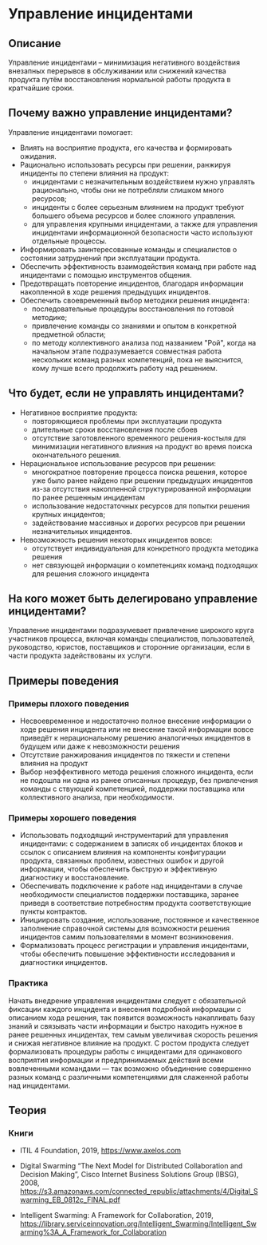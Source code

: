 # Управление инцидентами
## Описание
Управление инцидентами – минимизация негативного воздействия внезапных перерывов в обслуживании или снижений качества продукта путём восстановления нормальной работы продукта в кратчайшие сроки.


## Почему важно управление инцидентами?

Управление инцидентами помогает:
- Влиять на восприятие продукта, его качества и формировать ожидания.
- Рационально использовать ресурсы при решении, ранжируя инциденты по степени влияния на продукт:
  - инцидентами с незначительным воздействием нужно управлять рационально, чтобы они не потребляли слишком много ресурсов;
  - инциденты с более серьезным влиянием на продукт требуют большего объема ресурсов и более сложного управления.
  - для управления крупными инцидентами, а также для управления инцидентами информационной безопасности часто используют отдельные процессы.
- Информировать заинтересованные команды и специалистов о состоянии затруднений при эксплуатации продукта.
- Обеспечить эффективность взаимодействия команд при работе над инцидентами с помощью инструментов общения.
- Предотвращать повторение инцидентов, благодаря информации накопленной в ходе решения предыдущих инцидентов.
- Обеспечить своевременный выбор методики решения инцидента: 
  - последовательные процедуры восстановления по готовой методике;
  - привлечение команды со знаниями и опытом в конкретной предметной области;
  - по методу коллективного анализа под названием "Рой", когда на начальном этапе подразумевается совместная работа нескольких команд разных компетенций, пока не выяснится, кому лучше всего продолжить работу над решением.

## Что будет, если не управлять инцидентами?

- Негативное восприятие продукта:
  - повторяющиеся проблемы при эксплуатации продукта
  - длительные сроки восстановления после сбоев
  - отсутствие заготовленного временного решения-костыля для минимизации негативного влияния на продукт во время поиска окончательного решения.
- Нерациональное использование ресурсов при решении:
  - многократное повторение процесса поиска решения, которое уже было ранее найдено при решении предыдущих инцидентов из-за отсутствия накопленной структурированной информации по ранее решенным инцидентам
  - использование недостаточных ресурсов для попытки решения крупных инцидентов;
  - задействование массивных и дорогих ресурсов при решении незначительных инцидентов.
- Невозможность решения некоторых инцидентов вовсе:
  - отсутствует индивидуальная для конкретного продукта методика решения 
  - нет связующей информации о компетенциях команд подходящих для решения сложного инцидента
 
## На кого может быть делегировано управление инцидентами?
Управление инцидентами подразумевает привлечение широкого круга участников процесса, включая команды специалистов, пользователей, руководство, юристов, поставщиков и сторонние организации, если в части продукта задействованы их услуги.

## Примеры поведения
### Примеры плохого поведения
- Несвоевременное и недостаточно полное внесение информации о ходе решения инцидента или не внесение такой информации вовсе приведёт к нерациональному решению аналогичных инцидентов в будущем или даже к невозможности решения
- Отсутствие ранжирования инцидентов по тяжести и степени влияния на продукт
- Выбор неэффективного метода решения сложного инцидента, если не подошла ни одна из ранее описанных процедур, без привлечения команды с ствующей компетенцией, поддержки поставщика или коллективного анализа, при необходимости.

### Примеры хорошего поведения
- Использовать подходящий инструментарий для управления инцидентами: с содержанием в записях об инцидентах блоков и ссылок с описанием влияния на компоненты конфигурации продукта, связанных проблем, известных ошибок и другой информации, чтобы обеспечить быструю и эффективную диагностику и восстановление.
- Обеспечивать подключение к работе над инцидентами в случае необходимости специалистов поддержки поставщика, заранее приведя в соответствие потребностям продукта соответствующие пункты контрактов.
- Инициировать создание, использование, постоянное и качественное заполнение справочной системы для возможности решения инцидентов самим пользователями в момент возникновения.
- Формализовать процесс регистрации и управления инцидентами, чтобы обеспечить повышение эффективности исследования и диагностики инцидентов.


### Практика
Начать внедрение управления инцидентами следует с обязательной фиксации каждого  инцидента и внесения подробной информации с описанием хода решения, так появится возможность накапливать базу знаний и связывать части информации и быстро находить нужное в ранее решенных инцидентах, тем самым увеличивая скорость решения и снижая негативное влияние на продукт. С ростом продукта следует формализовать процедуры работы с инцидентами для одинакового восприятия информации и предпринимаемых действий всеми вовлеченными командами — так возможно объединение совершенно разных команд с различными компетенциями для слаженной работы над инцидентами. 



## Теория
### Книги
- ITIL 4 Foundation, 2019, https://www.axelos.com

- Digital Swarming “The Next Model for Distributed Collaboration and Decision Making”, Cisco Internet Business Solutions Group (IBSG), 2008, https://s3.amazonaws.com/connected_republic/attachments/4/Digital_Swarming_EB_0812c_FINAL.pdf

- Intelligent Swarming: A Framework for Collaboration, 2019, https://library.serviceinnovation.org/Intelligent_Swarming/Intelligent_Swarming%3A_A_Framework_for_Collaboration
